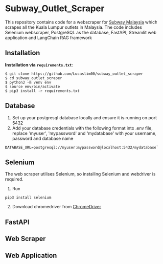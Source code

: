 # Subway_Outlet_Scraper
This repository contains code for a webscraper for [Subway Malaysia](https://www.subway.com.my/find-a-subway) which scrapes all the Kuala Lumpur outlets in Malaysia. The code includes Selenium webscraper, PostgreSQL as the database, FastAPI, Streamlit web application and LangChain RAG framework

## Installation
**Installation via** **`requirements.txt`**:
```
$ git clone https://github.com/Lucaslim00/subway_outlet_scraper
$ cd subway_outlet_scraper
$ python3 -m venv env
$ source env/bin/activate
$ pip3 install -r requirements.txt
```
## Database
1. Set up your postgresql database locally and ensure it is running on port 5432 
2. Add your database credentials with the following format into .env file, replace 'myuser', 'mypassword' and 'mydatabase' with your username, password and database name
```
DATABASE_URL=postgresql://myuser:mypassword@localhost:5432/mydatabase`
```

## Selenium
The web scraper utilises Selenium, so installing Selenium and webdriver is required.
1. Run
```
pip3 install selenium
```
2. Download chromedriver from [ChromeDriver](https://googlechromelabs.github.io/chrome-for-testing/)

## FastAPI

## Web Scraper

## Web Application

